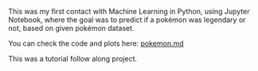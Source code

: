 This was my first contact with Machine Learning in Python, using Jupyter Notebook, where the goal was to predict if a pokémon was legendary or not, based on given pokémon dataset.

You can check the code and plots here:
[pokemon.md](https://github.com/ianbrussolo/Data-science/files/10773876/pokemon.md)

This was a tutorial follow along project.

